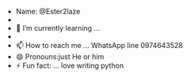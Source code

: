 - Name: @Ester2laze
- 
- 🌱 I’m currently learning ...
- 
- 📫 How to reach me ... WhatsApp line 0974643528
- 😄 Pronouns:just He or him
- ⚡ Fun fact: ... love writing python 

<!---
Ester2laze/Ester2laze is a ✨ special ✨ repository because its `README.md` (this file) appears on your GitHub profile.
You can click the Preview link to take a look at your changes.
--->
